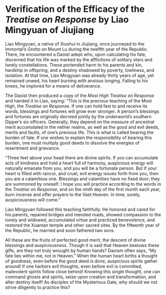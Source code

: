 # Verification of the Efficacy of the *Treatise on Response* by Liao Mingyuan of Jiujiang

Liao Mingyuan, a native of Xiushui in Jiujiang, once journeyed to the Immortal’s Grotto on Mount Lu during the twelfth year of the Republic. There, he encountered a Daoist adept who, upon calculating his fate, discerned that his life was marked by the afflictions of solitary stars and lonely constellations. These portended harm to his parents and kin, hardship in offspring, and a destiny shadowed by poverty, lowliness, and isolation. At that time, Liao Mingyuan was already thirty years of age, yet remained unwed, his heart burning with anxious longing. Falling to his knees, he implored for a means of deliverance.

The Daoist then produced a copy of the *Most High Treatise on Response* and handed it to Liao, saying: “This is the precious teaching of the Most High, the *Treatise on Response*. If one can hold fast to and receive its words, blessings and fortunes will grow ever stronger. A person’s blessings and fortunes are originally decreed jointly by the underworld’s southern Dipper’s six officers. Generally, they depend on the measure of ancestral merit accumulated in the nether realms, as well as the good and evil deeds, merits and faults, of one’s previous life. This is what is called bearing the burden of fate. If one wishes to explain the responsibility of bearing this burden, one must multiply good deeds to dissolve the energies of resentment and grievance.

“Three feet above your head there are divine spirits. If you can accumulate acts of kindness and hold a heart full of harmony, auspicious energy will naturally emanate from you, and you will be a fortunate person. But if your heart is filled with rancor, and cruel, evil energy issues forth from you, then you are a calamitous one. Blessings and calamities have no fixed door; they are summoned by oneself. I hope you will practice according to the words in the *Treatise on Response*, and on the ninth day of the first month each year, burn incense and offer prayers to the Vast Heaven. In time, surely, auspiciousness will come.”

Liao Mingyuan followed this teaching faithfully. He honored and cared for his parents, repaired bridges and mended roads, showed compassion to the lonely and widowed, accumulated virtue and practiced benevolence, and restored the Xuantan temple and other sacred sites. By the fifteenth year of the Republic, he married and soon fathered two sons.

All these are the fruits of perfected good merit, the descent of divine blessings and auspiciousness. Though it is said that Heaven bestows these gifts, are they not truly wrought by human hands? Daoism often says, “My fate lies within me, not in Heaven.” When the human heart births a thought of goodness, even before the good deed is done, auspicious spirits gather around! If one harbors evil thoughts, even before evil is committed, malevolent spirits follow close behind! Knowing this single thought, one can command ghosts and spirits, seize upon creation and transformation, and alter destiny itself! As disciples of the Mysterious Gate, why should we not strive diligently to practice this?